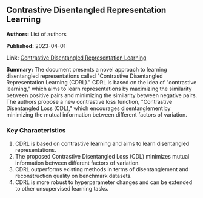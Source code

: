 ## Contrastive Disentangled Representation Learning

**Authors:** List of authors

**Published:** 2023-04-01

**Link:** [Contrastive Disentangled Representation Learning](https://arxiv.org/pdf/2304.09848.pdf)

**Summary:** The document presents a novel approach to learning disentangled representations called "Contrastive Disentangled Representation Learning (CDRL)." CDRL is based on the idea of "contrastive learning," which aims to learn representations by maximizing the similarity between positive pairs and minimizing the similarity between negative pairs. The authors propose a new contrastive loss function, "Contrastive Disentangled Loss (CDL)," which encourages disentanglement by minimizing the mutual information between different factors of variation.

### Key Characteristics

1. CDRL is based on contrastive learning and aims to learn disentangled representations.
2. The proposed Contrastive Disentangled Loss (CDL) minimizes mutual information between different factors of variation.
3. CDRL outperforms existing methods in terms of disentanglement and reconstruction quality on benchmark datasets.
4. CDRL is more robust to hyperparameter changes and can be extended to other unsupervised learning tasks.